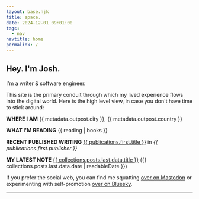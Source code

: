 ```yaml
---
layout: base.njk
title: space.
date: 2024-12-01 09:01:00
tags:
  - nav
navtitle: home
permalink: /
---
```


## Hey. I'm Josh.

I'm a writer & software engineer.

This site is the primary conduit through which my lived experience flows into the digital world. Here is the high level view, in case you don't have time to stick around:

**WHERE I AM**
{{ metadata.outpost.city }}, {{ metadata.outpost.country }}

**WHAT I'M READING**
{{ reading | books }}

**RECENT PUBLISHED WRITING**
<a href="{{ publications.first.url }}">{{ publications.first.title }}</a> in *{{ publications.first.publisher }}*

**MY LATEST NOTE**
<a href="{{ collections.posts.last.url }}">{{ collections.posts.last.data.title }}</a> ({{ collections.posts.last.data.date | readableDate }})

If you prefer the social web, you can find me squatting <a rel="me" href="{{ metadata.author.social.mastodon }}">over on Mastodon</a> or experimenting with self-promotion <a href="{{ metadata.author.social.bluesky }}">over on Bluesky</a>.

<hr />
